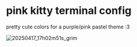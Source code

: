 # pink kitty terminal config

pretty cute colors for a purple/pink pastel theme :3

![20250417_17h02m51s_grim](https://github.com/user-attachments/assets/b4f3f1ac-3083-463b-89c6-1d30f3a291a3)


